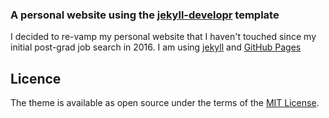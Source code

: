 

### A personal website using the [jekyll-developr](https://github.com/sujaykundu777/devlopr-jekyll) template

I decided to re-vamp my personal website that I haven't touched since my initial post-grad job search in 2016. I am using [jekyll](https://jekyllrb.com/)
and [GitHub Pages](https://pages.github.com/)

## Licence

The theme is available as open source under the terms of the [MIT License](https://opensource.org/licenses/MIT).



